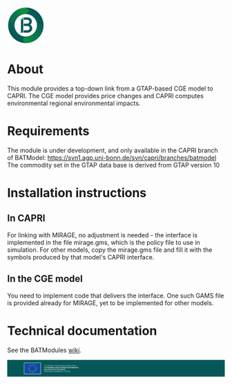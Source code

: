 ![BATModel_logoround](/images/BATModel_logo_round_small.png)

# About

This module provides a top-down link from a GTAP-based CGE model to CAPRI. The CGE model provides price changes and CAPRI computes environmental regional environmental impacts.


# Requirements

The module is under development, and only available in the CAPRI branch of BATModel:
https://svn1.agp.uni-bonn.de/svn/capri/branches/batmodel
The commodity set in the GTAP data base is derived from GTAP version 10


# Installation instructions

## In CAPRI
For linking with MIRAGE, no adjustment is needed - the interface is implemented in the file mirage.gms, which is the policy file to use in simulation. For other models, copy the mirage.gms file and fill it with the symbols produced by that model's CAPRI interface. 

## In the CGE model
You need to implement code that delivers the interface. One such GAMS file is provided already for MIRAGE, yet to be implemented for other models.

# Technical documentation
See the BATModules [wiki](https://github.com/BATModules/BATModules/wiki/Module-1.2-Regional-Environmental-Impacts).

![BATModel_EUacknowledgement](/images/BATModel_EUAcknowledgement_bottom.png)